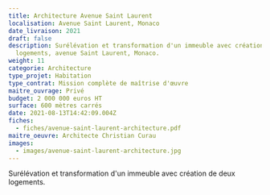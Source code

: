 ```yaml
---
title: Architecture Avenue Saint Laurent
localisation: Avenue Saint Laurent, Monaco
date_livraison: 2021
draft: false
description: Surélévation et transformation d'un immeuble avec création de deux
  logements, avenue Saint Laurent, Monaco.
weight: 11
categorie: Architecture
type_projet: Habitation
type_contrat: Mission complète de maîtrise d'œuvre
maitre_ouvrage: Privé
budget: 2 000 000 euros HT
surface: 600 mètres carrés
date: 2021-08-13T14:42:09.004Z
fiches:
  - fiches/avenue-saint-laurent-architecture.pdf
maitre_oeuvre: Architecte Christian Curau
images:
  - images/avenue-saint-laurent-architecture.jpg
---
```

Surélévation et transformation d'un immeuble avec création de deux logements.